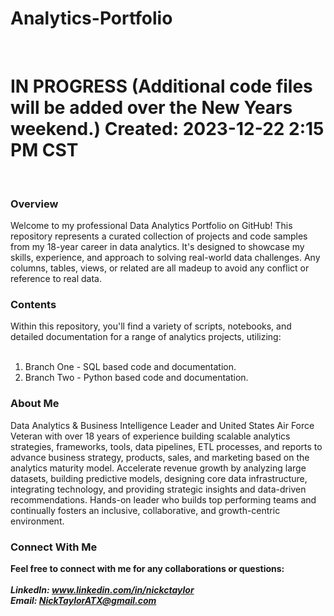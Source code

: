 # Analytics-Portfolio

<br><h1>IN PROGRESS (Additional code files will be added over the New Years weekend.) Created: 2023-12-22 2:15 PM CST</h1><br>

<h3>Overview</h3>
Welcome to my professional Data Analytics Portfolio on GitHub! This repository represents a curated collection of projects and code samples from my 18-year career in data analytics. It's designed to showcase my skills, experience, and approach to solving real-world data challenges. Any columns, tables, views, or related are all madeup to avoid any conflict or reference to real data.

<h3>Contents</h3>
Within this repository, you'll find a variety of scripts, notebooks, and detailed documentation for a range of analytics projects, utilizing:<br><br>

1. Branch One - SQL based code and documentation.<br>
2. Branch Two - Python based code and documentation.<br>

<h3>About Me</h3>
Data Analytics & Business Intelligence Leader and United States Air Force Veteran with over 18 years of experience building scalable analytics strategies, frameworks, tools, data pipelines, ETL processes, and reports to advance business strategy, products, sales, and marketing based on the analytics maturity model. Accelerate revenue growth by analyzing large datasets, building predictive models, designing core data infrastructure, integrating technology, and providing strategic insights and data-driven recommendations. Hands-on leader who builds top performing teams and continually fosters an inclusive, collaborative, and growth-centric environment.

<h3>Connect With Me</h3>
<b>Feel free to connect with me for any collaborations or questions:</b><br><br>
<b><i>LinkedIn: <a href="www.linkedin.com/in/nickctaylor">www.linkedin.com/in/nickctaylor</a></b></i><br>
<b><i>Email: <a href="mailto:nicktayloratx@gmail.com?subject=RE: GitHub Repository Outreach">NickTaylorATX@gmail.com</a></b></i>
